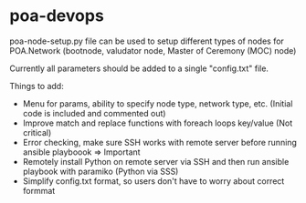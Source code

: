 # poa-devops

poa-node-setup.py file can be used to setup different types of nodes for POA.Network (bootnode, valudator node, Master of Ceremony (MOC) node)

Currently all parameters should be added to a single "config.txt" file.

Things to add:

- Menu for params, ability to specify node type, network type, etc. (Initial code is included and commented out)
- Improve match and replace functions with foreach loops key/value (Not critical)
- Error checking, make sure SSH works with remote server before running ansible playboook => Important
- Remotely install Python on remote server via SSH and then run ansible playbook with paramiko (Python via SSS)
- Simplify config.txt format, so users don't have to worry about correct formmat


